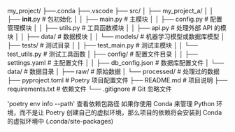 my_project/
├──.conda
├──.vscode
├── src/
│   ├── my_project_a/
│   │   ├── __init__.py     # 包初始化
│   │   ├── main.py         # 主模块
│   │   ├── config.py       # 配置管理模块
│   │   ├── utils.py        # 工具函数模块
│   │   ├── api.py          # 处理外部 API 的模块
│   │   ├── data/           # 数据模块
│   │   └── models/         # 机器学习模型或数据库模型
│   ├── tests/              # 测试目录
│   │   ├── test_main.py    # 测试主模块
│   │   └── test_utils.py   # 测试工具函数
│   ├── config/             # 配置文件目录
│   │   ├── settings.yaml   # 主配置文件
│   │   ├── db_config.json  # 数据库配置文件
│   └── data/               # 数据目录
│       ├── raw/            # 原始数据
│       └── processed/      # 处理过的数据
├── pyproject.toml          # Poetry 项目配置文件
├── README.md               # 项目说明
├── requirements.txt        # 依赖文件
└── .gitignore              # Git 忽略文件

'poetry env info --path' 查看依赖包路径
 如果你使用 Conda 来管理 Python 环境，而不是让 Poetry 创建自己的虚拟环境，那么项目的依赖将会安装到 Conda 的虚拟环境中 (.conda/site-packages)
